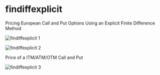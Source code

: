 # findiffexplicit

Pricing European Call and Put Options Using an Explicit Finite Difference Method

![findiffexplicit 1](https://github.com/js2nijjar/findiffexplicit/assets/141672092/c5ccbe84-51e7-4c70-a2ad-87bd49d99eed)

![findiffexplicit 2](https://github.com/js2nijjar/findiffexplicit/assets/141672092/4d1ad398-31fe-408f-a26e-50a2a30436af)

Price of a ITM/ATM/OTM Call and Put 

![findiffexplicit 3](https://github.com/js2nijjar/findiffexplicit/assets/141672092/1aeba600-ff93-432e-b036-4b773598d7a7)

